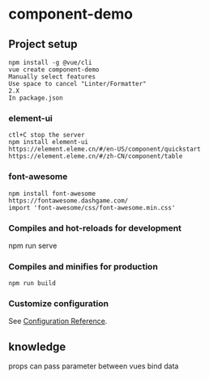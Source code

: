 # component-demo

## Project setup
```
npm install -g @vue/cli
vue create component-demo
Manually select features 
Use space to cancel "Linter/Formatter"
2.X
In package.json
```

### element-ui
```
ctl+C stop the server
npm install element-ui
https://element.eleme.cn/#/en-US/component/quickstart
https://element.eleme.cn/#/zh-CN/component/table
```

### font-awesome
```
npm install font-awesome
https://fontawesome.dashgame.com/
import 'font-awesome/css/font-awesome.min.css'
```


### Compiles and hot-reloads for development
npm run serve

### Compiles and minifies for production
```
npm run build
```

### Customize configuration
See [Configuration Reference](https://cli.vuejs.org/config/).


## knowledge 
props can pass parameter between vues
bind data 
